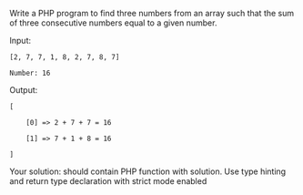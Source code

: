 Write a PHP program to find three numbers from an array such that the sum of three consecutive numbers 
equal to a given number.

Input:

    [2, 7, 7, 1, 8, 2, 7, 8, 7]

    Number: 16

Output:

    [

        [0] => 2 + 7 + 7 = 16

        [1] => 7 + 1 + 8 = 16

    ]

Your solution:
should contain PHP function with solution. Use type hinting and return type declaration with strict mode enabled
